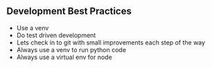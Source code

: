 ## Development Best Practices

- Use a venv
- Do test driven development
- Lets check in to git with small improvements each step of the way
- Always use a venv to run python code
- Always use a virtual env for node